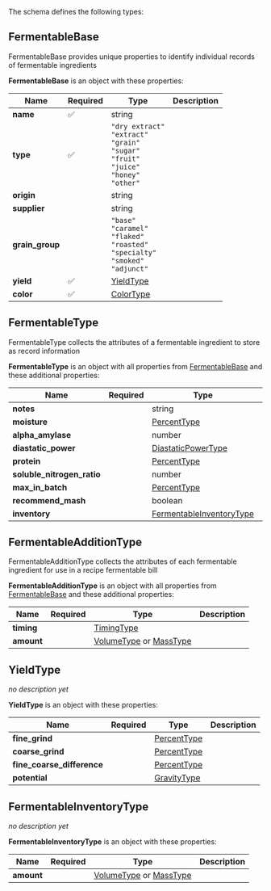 The schema defines the following types:

## FermentableBase 

FermentableBase provides unique properties to identify individual records of fermentable ingredients

**FermentableBase** is an object with these properties:

|Name|Required|Type|Description|
|--|--|--|--|
| **name** | ✅ | string|  |
| **type** | ✅ | `"dry extract"`<br/>`"extract"`<br/>`"grain"`<br/>`"sugar"`<br/>`"fruit"`<br/>`"juice"`<br/>`"honey"`<br/>`"other"`|  |
| **origin** |  | string|  |
| **supplier** |  | string|  |
| **grain_group** |  | `"base"`<br/>`"caramel"`<br/>`"flaked"`<br/>`"roasted"`<br/>`"specialty"`<br/>`"smoked"`<br/>`"adjunct"`|  |
| **yield** | ✅ | [YieldType](#yieldtype)|  |
| **color** | ✅ | [ColorType](measureable_units.json.md#colortype)|  |

## FermentableType 

FermentableType collects the attributes of a fermentable ingredient to store as record information

**FermentableType** is an object with all properties from [FermentableBase](#fermentablebase) and these additional properties:

|Name|Required|Type|Description|
|--|--|--|--|
| **notes** |  | string|  |
| **moisture** |  | [PercentType](measureable_units.json.md#percenttype)|  |
| **alpha_amylase** |  | number|  |
| **diastatic_power** |  | [DiastaticPowerType](measureable_units.json.md#diastaticpowertype)|  |
| **protein** |  | [PercentType](measureable_units.json.md#percenttype)|  |
| **soluble_nitrogen_ratio** |  | number|  |
| **max_in_batch** |  | [PercentType](measureable_units.json.md#percenttype)|  |
| **recommend_mash** |  | boolean|  |
| **inventory** |  | [FermentableInventoryType](#fermentableinventorytype)|  |

## FermentableAdditionType 

FermentableAdditionType collects the attributes of each fermentable ingredient for use in a recipe fermentable bill

**FermentableAdditionType** is an object with all properties from [FermentableBase](#fermentablebase) and these additional properties:

|Name|Required|Type|Description|
|--|--|--|--|
| **timing** |  | [TimingType](timing.json.md#timingtype)|  |
| **amount** |  |  [VolumeType](measureable_units.json.md#volumetype) or  [MassType](measureable_units.json.md#masstype)|  |

## YieldType 

*no description yet*

**YieldType** is an object with these properties:

|Name|Required|Type|Description|
|--|--|--|--|
| **fine_grind** |  | [PercentType](measureable_units.json.md#percenttype)|  |
| **coarse_grind** |  | [PercentType](measureable_units.json.md#percenttype)|  |
| **fine_coarse_difference** |  | [PercentType](measureable_units.json.md#percenttype)|  |
| **potential** |  | [GravityType](measureable_units.json.md#gravitytype)|  |

## FermentableInventoryType 

*no description yet*

**FermentableInventoryType** is an object with these properties:

|Name|Required|Type|Description|
|--|--|--|--|
| **amount** |  |  [VolumeType](measureable_units.json.md#volumetype) or  [MassType](measureable_units.json.md#masstype)|  |

